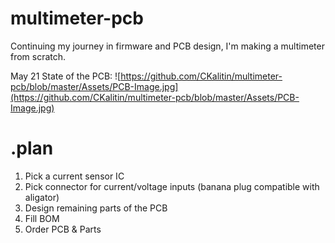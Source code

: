 # multimeter-pcb
Continuing my journey in firmware and PCB design, I'm making a multimeter from scratch.

May 21 State of the PCB:
![https://github.com/CKalitin/multimeter-pcb/blob/master/Assets/PCB-Image.jpg](https://github.com/CKalitin/multimeter-pcb/blob/master/Assets/PCB-Image.jpg)

# .plan

1. Pick a current sensor IC
2. Pick connector for current/voltage inputs (banana plug compatible with aligator)
3. Design remaining parts of the PCB
4. Fill BOM
5. Order PCB & Parts

